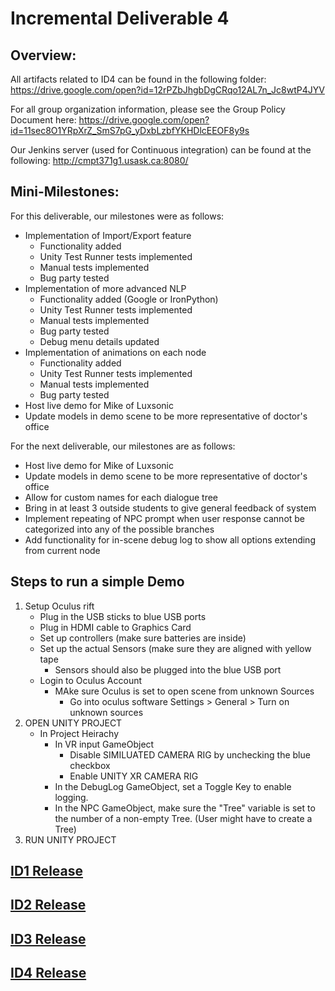 
# Incremental Deliverable 4

## Overview:
All artifacts related to ID4 can be found in the following folder: https://drive.google.com/open?id=12rPZbJhgbDgCRqo12AL7n_Jc8wtP4JYV

For all group organization information, please see the Group Policy Document here:
https://drive.google.com/open?id=11sec8O1YRpXrZ_SmS7pG_yDxbLzbfYKHDlcEEOF8y9s

Our Jenkins server (used for Continuous integration) can be found at the following: http://cmpt371g1.usask.ca:8080/

## Mini-Milestones:

For this deliverable, our milestones were as follows:
* Implementation of Import/Export feature
	* Functionality added
	* Unity Test Runner tests implemented
	* Manual tests implemented
	* Bug party tested
* Implementation of more advanced NLP
	* Functionality added (Google or IronPython)
	* Unity Test Runner tests implemented
	* Manual tests implemented
	* Bug party tested
	* Debug menu details updated
* Implementation of animations on each node
	* Functionality added
	* Unity Test Runner tests implemented
	* Manual tests implemented
	* Bug party tested
* Host live demo for Mike of Luxsonic
* Update models in demo scene to be more representative of doctor's office

For the next deliverable, our milestones are as follows:
* Host live demo for Mike of Luxsonic
* Update models in demo scene to be more representative of doctor's office
* Allow for custom names for each dialogue tree
* Bring in at least 3 outside students to give general feedback of system
* Implement repeating of NPC prompt when user response cannot be categorized into any of the possible branches
* Add functionality for in-scene debug log to show all options extending from current node

## Steps to run a simple Demo
1. Setup Oculus rift
    * Plug in the USB sticks to blue USB ports
    * Plug in HDMI cable to Graphics Card
    * Set up controllers (make sure batteries are inside)
    * Set up the actual Sensors (make sure they are aligned with yellow tape
        * Sensors should also be plugged into the blue USB port
    * Login to Oculus Account
        * MAke sure Oculus is set to open scene from unknown Sources
            * Go into oculus software Settings > General > Turn on unknown sources
2. OPEN UNITY PROJECT
    * In Project Heirachy
        * In VR input GameObject
            * Disable SIMILUATED CAMERA RIG by unchecking the blue checkbox
            * Enable UNITY XR CAMERA RIG    
        * In the DebugLog GameObject, set a Toggle Key to enable logging.
        * In the NPC GameObject, make sure the "Tree" variable is set to the number of a non-empty Tree. (User might have to create a Tree)
3. RUN UNITY PROJECT 

## [ID1 Release](https://github.com/UniversityOfSaskatchewanCMPT371/term-project-fall2019-team-1/releases/tag/ID1)
## [ID2 Release](https://github.com/UniversityOfSaskatchewanCMPT371/term-project-fall2019-team-1/releases/tag/ID2.1.1)
## [ID3 Release](https://github.com/UniversityOfSaskatchewanCMPT371/term-project-fall2019-team-1/releases/tag/ID3)
## [ID4 Release](https://github.com/UniversityOfSaskatchewanCMPT371/term-project-fall2019-team-1/releases/tag/ID4.1.1)
